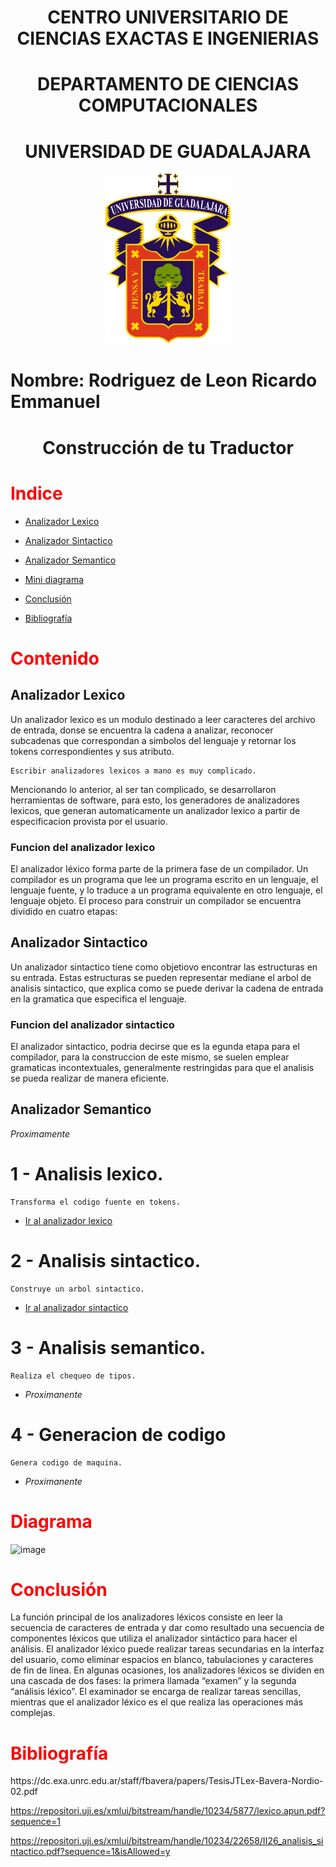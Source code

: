 <h1 align="center"> CENTRO UNIVERSITARIO DE CIENCIAS EXACTAS E INGENIERIAS </h1>
 <h1 align="center"> DEPARTAMENTO DE CIENCIAS COMPUTACIONALES </h1>

 <h1 align="center"> UNIVERSIDAD DE GUADALAJARA </h1>

<div align="center">
  <img src="Imagenes/Image1.png" alt="Logo UDG" width="200" />
</div>


# Nombre: Rodriguez de Leon Ricardo Emmanuel

  <h1 align="center"> Construcción de tu Traductor </h1>

<h1 style="color: red;"> Indice </h1>

* [Analizador Lexico](#Analizador-Lexico)

* [Analizador Sintactico](#Analizador-Sintactico)

* [Analizador Semantico](#Analizador-Semantico)

* [Mini diagrama](#Diagrama)

* [Conclusión](#Conclusión)

* [Bibliografía](#Bibliografía)

<h1 style="color: red;"> Contenido </h1>

## Analizador Lexico
Un analizador lexico es un modulo destinado a leer caracteres del archivo de entrada, donse se encuentra la cadena a analizar, reconocer subcadenas que correspondan a simbolos del lenguaje y retornar los tokens correspondientes y sus atributo.

    Escribir analizadores lexicos a mano es muy complicado.
    
Mencionando lo anterior, al ser tan complicado, se desarrollaron herramientas de software, para esto, los generadores de analizadores lexicos, que generan automaticamente un analizador lexico a partir de especificacion provista por el usuario.

### Funcion del analizador lexico

El analizador léxico forma parte de la primera fase de un compilador. Un compilador es un programa que lee un programa escrito en un lenguaje, el lenguaje fuente, y lo traduce a un programa equivalente en otro lenguaje, el lenguaje objeto. El proceso para construir un compilador se encuentra dividido en cuatro etapas: 

## Analizador Sintactico
Un analizador sintactico tiene como objetiovo encontrar las estructuras en su entrada. Estas estructuras se pueden representar mediane el arbol de analisis sintactico, que explica como se puede derivar la cadena de entrada en la gramatica que especifica el lenguaje.

### Funcion del analizador sintactico
El analizador sintactico, podria decirse que es la egunda etapa para el compilador, para la construccion de este mismo, se suelen emplear gramaticas incontextuales, generalmente restringidas para que el analisis se pueda realizar de manera eficiente.

## Analizador Semantico
*Proximamente*

# 1 - Analisis lexico.
    Transforma el codigo fuente en tokens.
* [Ir al analizador lexico](https://github.com/Ricardo108/Seminario-de-Solucion-de-Problemas-de-Traductores-de-Lenguajes-II/tree/bbe044c5602044cc5c2c078dfbef22010137d307/Lexico)

# 2 - Analisis sintactico.
    Construye un arbol sintactico.
* [Ir al analizador sintactico](https://github.com/Ricardo108/Seminario-de-Solucion-de-Problemas-de-Traductores-de-Lenguajes-II/tree/bbe044c5602044cc5c2c078dfbef22010137d307/sintactico)

# 3 - Analisis semantico.
    Realiza el chequeo de tipos.
* *Proximanente*

# 4 - Generacion de codigo
    Genera codigo de maquina.
* *Proximanente*

<h1 style="color: red;"> Diagrama </h1>

![image](https://github.com/Ricardo108/Seminario-de-Solucion-de-Problemas-de-Traductores-de-Lenguajes-II/assets/75130733/cd41c71f-89a4-47d6-945b-e6d48cbb9816)

<h1 style="color: red;"> Conclusión </h1>
La función principal de los analizadores léxicos consiste en leer la secuencia de caracteres de entrada y dar como resultado una secuencia de componentes léxicos que utiliza el analizador sintáctico para hacer el análisis.
El analizador léxico puede realizar tareas secundarias en la interfaz del usuario, como eliminar espacios en blanco, tabulaciones y caracteres de fin de línea. En algunas ocasiones, los analizadores léxicos se dividen en una cascada de dos fases: la primera llamada “examen” y la segunda “análisis léxico”. El examinador se encarga de realizar tareas sencillas, mientras que el analizador léxico es el que realiza las operaciones más complejas.




<h1 style="color: red;"> Bibliografía </h1>
https://dc.exa.unrc.edu.ar/staff/fbavera/papers/TesisJTLex-Bavera-Nordio-02.pdf

https://repositori.uji.es/xmlui/bitstream/handle/10234/5877/lexico.apun.pdf?sequence=1

https://repositori.uji.es/xmlui/bitstream/handle/10234/22658/II26_analisis_sintactico.pdf?sequence=1&isAllowed=y